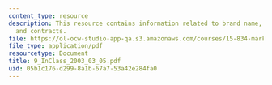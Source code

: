 ```yaml
---
content_type: resource
description: This resource contains information related to brand name, cost position
  and contracts.
file: https://ol-ocw-studio-app-qa.s3.amazonaws.com/courses/15-834-marketing-strategy-spring-2003/05b1c176d2998a1b67a753a42e284fa0_9_InClass_2003_03_05.pdf
file_type: application/pdf
resourcetype: Document
title: 9_InClass_2003_03_05.pdf
uid: 05b1c176-d299-8a1b-67a7-53a42e284fa0
---
```

